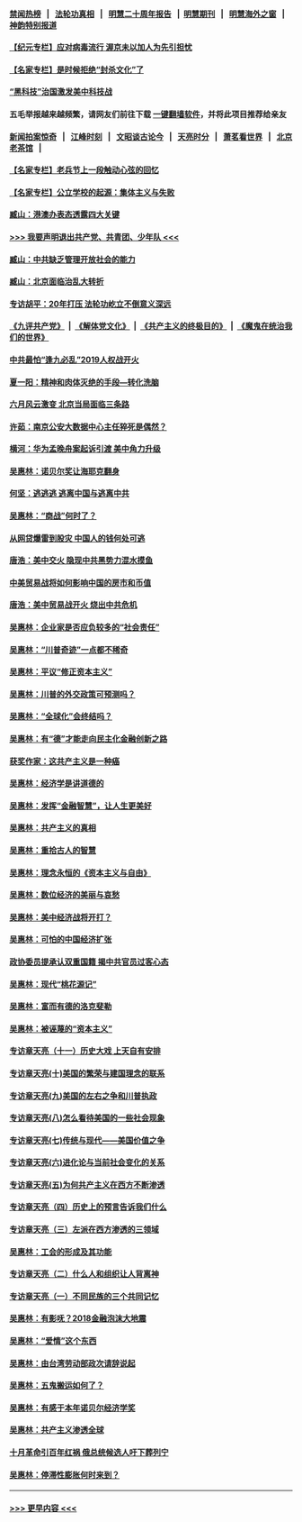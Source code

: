 #### [禁闻热榜](热点新闻.md?=0)  &nbsp;&nbsp;|&nbsp;&nbsp; [法轮功真相](https://github.com/gfw-breaker/truth/blob/master/README.md?=0) &nbsp;&nbsp;|&nbsp;&nbsp; [明慧二十周年报告](https://github.com/gfw-breaker/mh-reports/blob/master/README.md?=0) &nbsp;&nbsp;|&nbsp;&nbsp;[明慧期刊](https://github.com/gfw-breaker/mh-qikan) &nbsp;&nbsp;|&nbsp;&nbsp; [明慧海外之窗](https://github.com/gfw-breaker/mh-news/blob/master/README.md?=0) &nbsp;&nbsp;|&nbsp;&nbsp; [神韵特别报道](https://github.com/gfw-breaker/mh-news/blob/master/shenyun.md?=0)
#### [【纪元专栏】应对病毒流行 渥京未以加人为先引担忧](../pages/nsc423/n11875714.md?t=03130302) 
#### [【名家专栏】是时候拒绝“封杀文化”了](../pages/nsc423/n11814093.md?t=03130302) 
#### [“黑科技”治国激发美中科技战](../pages/nsc423/n11638056.md?t=03130302) 
#### 五毛举报越来越频繁，请网友们前往下载 [一键翻墙软件](https://github.com/gfw-breaker/ssr-accounts)，并将此项目推荐给亲友
#### [新闻拍案惊奇](https://github.com/gfw-breaker/banned-news/blob/master/pages/link4.md) &nbsp;&nbsp;|&nbsp;&nbsp; [江峰时刻](https://github.com/gfw-breaker/banned-news/blob/master/pages/link4.md) &nbsp;&nbsp;|&nbsp;&nbsp; [文昭谈古论今](https://github.com/gfw-breaker/banned-news/blob/master/pages/link4.md) &nbsp;&nbsp;|&nbsp;&nbsp; [天亮时分](https://github.com/gfw-breaker/banned-news/blob/master/pages/link4.md) &nbsp;&nbsp;|&nbsp;&nbsp; [萧茗看世界](https://github.com/gfw-breaker/banned-news/blob/master/pages/link4.md) &nbsp;&nbsp;|&nbsp;&nbsp; [北京老茶馆](https://github.com/gfw-breaker/banned-news/blob/master/pages/link4.md) &nbsp;&nbsp;|&nbsp;&nbsp; 
#### [【名家专栏】老兵节上一段触动心弦的回忆](../pages/nsc423/n11646016.md?t=03130302) 
#### [【名家专栏】公立学校的起源：集体主义与失败](../pages/nsc423/n11601833.md?t=03130302) 
#### [臧山：港澳办表态透露四大关键](../pages/nsc423/n11421628.md?t=03130302) 
#### [>>> 我要声明退出共产党、共青团、少年队 <<<](https://github.com/begood0513/goodnews/blob/master/quit/letter.md) 
#### [臧山：中共缺乏管理开放社会的能力](../pages/nsc423/n11407457.md?t=03130302) 
#### [臧山：北京面临治乱大转折](../pages/nsc423/n11406895.md?t=03130302) 
#### [专访胡平：20年打压 法轮功屹立不倒意义深远](../pages/nsc423/n11398800.md?t=03130302) 
#### [《九评共产党》](https://github.com/begood0513/9ping.md/blob/master/README.md) &nbsp;|&nbsp; [《解体党文化》](../../../../jtdwh.md/blob/master/README.md)  &nbsp;|&nbsp; [《共产主义的终极目的》](../../../../gczydzjmd.md/blob/master/README.md) &nbsp;|&nbsp; [《魔鬼在统治我们的世界》](../../../../mgztzwmdsj.md/blob/master/README.md) 
#### [中共最怕“逢九必乱”2019人权战开火](../pages/nsc423/n11385248.md?t=03130302) 
#### [夏一阳：精神和肉体灭绝的手段—转化洗脑](../pages/nsc423/n11368250.md?t=03130302) 
#### [六月风云激变 北京当局面临三条路](../pages/nsc423/n11313668.md?t=03130302) 
#### [许茹：南京公安大数据中心主任猝死是偶然？](../pages/nsc423/n11064744.md?t=03130302) 
#### [横河：华为孟晚舟案起诉引渡 美中角力升级](../pages/nsc423/n11027230.md?t=03130302) 
#### [吴惠林：诺贝尔奖让海耶克翻身](../pages/nsc423/n10890049.md?t=03130302) 
#### [何坚：逃逃逃 逃离中国与逃离中共](../pages/nsc423/n10592891.md?t=03130302) 
#### [吴惠林：“商战”何时了？](../pages/nsc423/n10573558.md?t=03130302) 
#### [从网贷爆雷到股灾 中国人的钱何处可逃](../pages/nsc423/n10572800.md?t=03130302) 
#### [唐浩：美中交火 隐现中共黑势力混水摸鱼](../pages/nsc423/n10544040.md?t=03130302) 
#### [中美贸易战将如何影响中国的房市和币值](../pages/nsc423/n10543697.md?t=03130302) 
#### [唐浩：美中贸易战开火 烧出中共危机](../pages/nsc423/n10540126.md?t=03130302) 
#### [吴惠林：企业家是否应负较多的“社会责任”](../pages/nsc423/n10535022.md?t=03130302) 
#### [吴惠林：“川普奇迹”一点都不稀奇](../pages/nsc423/n10512808.md?t=03130302) 
#### [吴惠林：平议“修正资本主义”](../pages/nsc423/n10495724.md?t=03130302) 
#### [吴惠林：川普的外交政策可预测吗？](../pages/nsc423/n10462387.md?t=03130302) 
#### [吴惠林：“全球化”会终结吗？](../pages/nsc423/n10452838.md?t=03130302) 
#### [吴惠林：有“德”才能走向民主化金融创新之路](../pages/nsc423/n10432292.md?t=03130302) 
#### [获奖作家：这共产主义是一种癌](../pages/nsc423/n10431541.md?t=03130302) 
#### [吴惠林：经济学是讲道德的](../pages/nsc423/n10398014.md?t=03130302) 
#### [吴惠林：发挥“金融智慧”，让人生更美好](../pages/nsc423/n10375019.md?t=03130302) 
#### [吴惠林：共产主义的真相](../pages/nsc423/n10351394.md?t=03130302) 
#### [吴惠林：重拾古人的智慧](../pages/nsc423/n10337691.md?t=03130302) 
#### [吴惠林：理念永恒的《资本主义与自由》](../pages/nsc423/n10316274.md?t=03130302) 
#### [吴惠林：数位经济的美丽与哀愁](../pages/nsc423/n10292946.md?t=03130302) 
#### [吴惠林：美中经济战将开打？](../pages/nsc423/n10258825.md?t=03130302) 
#### [吴惠林：可怕的中国经济扩张](../pages/nsc423/n10219147.md?t=03130302) 
#### [政协委员提承认双重国籍 揭中共官员过客心态](../pages/nsc423/n10208809.md?t=03130302) 
#### [吴惠林：现代“桃花源记”](../pages/nsc423/n10185234.md?t=03130302) 
#### [吴惠林：富而有德的洛克斐勒](../pages/nsc423/n10142264.md?t=03130302) 
#### [吴惠林：被诬蔑的“资本主义”](../pages/nsc423/n10124816.md?t=03130302) 
#### [专访章天亮（十一）历史大戏 上天自有安排](../pages/nsc423/n10094905.md?t=03130302) 
#### [专访章天亮(十)美国的繁荣与建国理念的联系](../pages/nsc423/n10094899.md?t=03130302) 
#### [专访章天亮(九)美国的左右之争和川普执政](../pages/nsc423/n10094889.md?t=03130302) 
#### [专访章天亮(八)怎么看待美国的一些社会现象](../pages/nsc423/n10094857.md?t=03130302) 
#### [专访章天亮(七)传统与现代——美国价值之争](../pages/nsc423/n10093140.md?t=03130302) 
#### [专访章天亮(六)进化论与当前社会变化的关系](../pages/nsc423/n10092036.md?t=03130302) 
#### [专访章天亮(五)为何共产主义在西方不断渗透](../pages/nsc423/n10083620.md?t=03130302) 
#### [专访章天亮（四）历史上的预言告诉我们什么](../pages/nsc423/n10083606.md?t=03130302) 
#### [专访章天亮（三）左派在西方渗透的三领域](../pages/nsc423/n10081115.md?t=03130302) 
#### [吴惠林：工会的形成及其功能](../pages/nsc423/n10080633.md?t=03130302) 
#### [专访章天亮（二）什么人和组织让人背离神](../pages/nsc423/n10076637.md?t=03130302) 
#### [专访章天亮（一）不同民族的三个共同记忆](../pages/nsc423/n10074188.md?t=03130302) 
#### [吴惠林：有影呒？2018金融泡沫大地震](../pages/nsc423/n10040534.md?t=03130302) 
#### [吴惠林：“爱情”这个东西](../pages/nsc423/n10019423.md?t=03130302) 
#### [吴惠林：由台湾劳动部政次请辞说起](../pages/nsc423/n9979679.md?t=03130302) 
#### [吴惠林：五鬼搬运如何了？](../pages/nsc423/n9925338.md?t=03130302) 
#### [吴惠林：有感于本年诺贝尔经济学奖](../pages/nsc423/n9871883.md?t=03130302) 
#### [吴惠林：共产主义渗透全球](../pages/nsc423/n9812748.md?t=03130302) 
#### [十月革命引百年红祸 俄总统候选人吁下葬列宁](../pages/nsc423/n9810182.md?t=03130302) 
#### [吴惠林：停滞性膨胀何时来到？](../pages/nsc423/n9764136.md?t=03130302) 

----
#### [ >>> 更早内容 <<< ](../indexes/nsc423-earlier.md)
